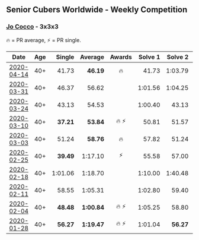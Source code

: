 ## Senior Cubers Worldwide - Weekly Competition
### [Jo Cocco](../jo_cocco.md) - 3x3x3

🔥 = PR average, ⚡ = PR single.

| Date | Age | Single | Average | Awards | Solve 1 | Solve 2 | Solve 3 | Solve 4 | Solve 5 | Video |
| :--: | :--: | --: | --: | :--: | --: | --: | --: | --: | --: | :-- |
| [2020-04-14](../../results/333/2020-04-14.md) | 40+ | 41.73 | **46.19** | 🔥 | 41.73 | 1:03.79 | 47.36 | 43.79 | 47.43 | [Link](https://www.facebook.com/events/982619255468618/permalink/986912875039256/) |
| [2020-03-31](../../results/333/2020-03-31.md) | 40+ | 46.37 | 56.62 |  | 1:01.56 | 1:04.25 | 58.36 | 49.95 | 46.37 | [Link](https://www.facebook.com/events/207898257161923/permalink/210361840248898/) |
| [2020-03-24](../../results/333/2020-03-24.md) | 40+ | 43.13 | 54.53 |  | 1:00.40 | 43.13 | 1:06.69 | 54.38 | 48.82 | [Link](https://www.facebook.com/events/524456301543611/permalink/528164267839481/) |
| [2020-03-10](../../results/333/2020-03-10.md) | 40+ | **37.21** | **53.84** | 🔥 ⚡ | 50.81 | 51.57 | 59.16 | **37.21** | 1:06.16 | [Link](https://www.facebook.com/events/164742401163863/permalink/168022254169211/) |
| [2020-03-03](../../results/333/2020-03-03.md) | 40+ | 51.24 | **58.76** | 🔥 | 57.82 | 51.24 | 1:03.61 | 1:30.63 | 54.84 | [Link](https://www.facebook.com/events/241721610185997/permalink/245802506444574/) |
| [2020-02-25](../../results/333/2020-02-25.md) | 40+ | **39.49** | 1:17.10 | ⚡ | 55.58 | 57.00 | **39.49** | 1:58.73 | DNF | [Link](https://www.facebook.com/events/196320811461109/permalink/198113274615196/) |
| [2020-02-18](../../results/333/2020-02-18.md) | 40+ | 1:01.06 | 1:18.70 |  | 1:10.00 | 1:40.48 | 1:01.06 | 1:13.34 | 1:32.77 | [Link](https://www.facebook.com/events/2558750947697073/permalink/2563869620518539/) |
| [2020-02-11](../../results/333/2020-02-11.md) | 40+ | 58.55 | 1:05.31 |  | 1:02.80 | 59.40 | DNF | 1:13.73 | 58.55 | [Link](https://www.facebook.com/events/616423959107229/permalink/620690745347217/) |
| [2020-02-04](../../results/333/2020-02-04.md) | 40+ | **48.48** | **1:00.84** | 🔥 ⚡ | 1:05.25 | 58.80 | **48.48** | 58.48 | 1:17.61 | [Link](https://www.facebook.com/JoCocco/videos/10156810258257109/) |
| [2020-01-28](../../results/333/2020-01-28.md) | 40+ | **56.27** | **1:19.47** | 🔥 ⚡ | 1:01.04 | **56.27** | 2:01.11 | - | - | [Link](https://www.facebook.com/JoCocco/videos/10156789235712109/) |


<!-- Global site tag (gtag.js) - Google Analytics -->
<script async src="https://www.googletagmanager.com/gtag/js?id=UA-86348435-3"></script>
<script>window.dataLayer = window.dataLayer || []; function gtag() {dataLayer.push(arguments);} gtag('js', new Date()); gtag('config', 'UA-86348435-3');</script>
